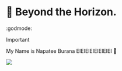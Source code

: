  <h1>🚀 Beyond the Horizon. </h1>

:godmode:
> [!IMPORTANT] 
> My Name is Napatee Burana EIEIEIEIEIEIEIEI 🎈

<div style="display: flex; flex-direction: rows;">
 <img class="img" src="https://github-readme-stats.vercel.app/api/top-langs/?username=sunokuzu-lnwza-007&theme=shades-of-purple&show_icons=true&hide_border=true&layout=compact" />
</div>
<!--
**sunokuzu-lnwza-007/sunokuzu-lnwza-007** is a ✨ _special_ ✨ repository because its `README.md` (this file) appears on your GitHub profile.

Here are some ideas to get you started:

- 🔭 I’m currently working on ...
- 🌱 I’m currently learning ...
- 👯 I’m looking to collaborate on ...
- 🤔 I’m looking for help with ...
- 💬 Ask me about ...
- 📫 How to reach me: ...
- 😄 Pronouns: ...
- ⚡ Fun fact: ...
-->
